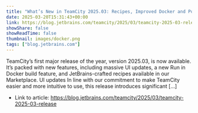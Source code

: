 ```yaml
---
title: "What’s New in TeamCity 2025.03: Recipes, Improved Docker and Podman Integration, UI Updates, and More"
date: 2025-03-20T15:31:43+00:00
link: https://blog.jetbrains.com/teamcity/2025/03/teamcity-2025-03-release
showShare: false
showReadTime: false
thumbnail: images/docker.png
tags: ["blog.jetbrains.com"]
---
```

TeamCity’s first major release of the year, version 2025.03, is now available. It’s packed with new features, including massive UI updates, a new Run in Docker build feature, and JetBrains-crafted recipes available in our Marketplace. UI updates In line with our commitment to make TeamCity easier and more intuitive to use, this release introduces significant […]

- Link to article: https://blog.jetbrains.com/teamcity/2025/03/teamcity-2025-03-release